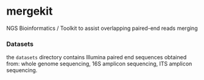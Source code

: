 # mergekit
NGS Bioinformatics / Toolkit to assist overlapping paired-end reads merging


### Datasets
the `datasets` directory contains Illumina paired end sequences obtained from: whole genome sequencing, 16S amplicon sequencing, ITS amplicon sequencing.
